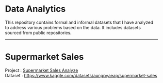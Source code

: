 # Data Analytics

This repository contains formal and informal datasets that I have analyzed to address various problems based on the data. It includes datasets sourced from public repositories.

---

# Supermarket Sales
Project : <a href=https://github.com/njabdullah/DataAnalytics/tree/main/SupermarketSales> Supermarket Sales Analyze </a>  
Dataset : https://www.kaggle.com/datasets/aungpyaeap/supermarket-sales
